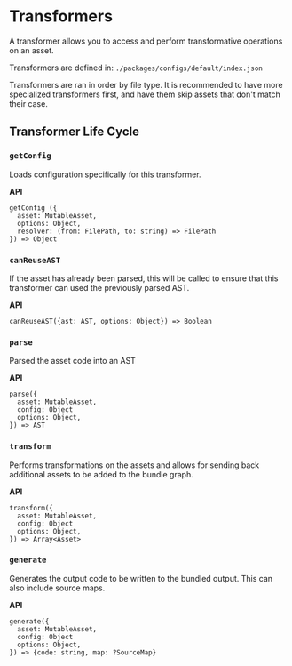 # Transformers

A transformer allows you to access and perform transformative operations on an asset.

Transformers are defined in: `./packages/configs/default/index.json`

Transformers are ran in order by file type. It is recommended to have more specialized transformers first, and have them skip assets that don't match their case.

## Transformer Life Cycle

### `getConfig`

Loads configuration specifically for this transformer.

**API**

```
getConfig ({
  asset: MutableAsset,
  options: Object,
  resolver: (from: FilePath, to: string) => FilePath
}) => Object
```

### `canReuseAST`

If the asset has already been parsed, this will be called to ensure that this transformer can used the previously parsed AST.

**API**

```
canReuseAST({ast: AST, options: Object}) => Boolean
```

### `parse`

Parsed the asset code into an AST

**API**

```
parse({
  asset: MutableAsset,
  config: Object
  options: Object,
}) => AST
```

### `transform`

Performs transformations on the assets and allows for sending back additional assets to be added to the bundle graph.

**API**

```
transform({
  asset: MutableAsset,
  config: Object
  options: Object,
}) => Array<Asset>
```

### `generate`

Generates the output code to be written to the bundled output. This can also include source maps.

**API**

```
generate({
  asset: MutableAsset,
  config: Object
  options: Object,
}) => {code: string, map: ?SourceMap}
```
